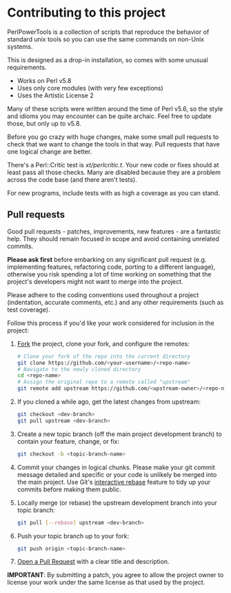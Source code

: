 # Contributing to this project

PerlPowerTools is a collection of scripts that reproduce the behavior
of standard unix tools so you can use the same commands on non-Unix
systems.

This is designed as a drop-in installation, so comes with some unusual
requirements.

* Works on Perl v5.8
* Uses only core modules (with very few exceptions)
* Uses the Artistic License 2

Many of these scripts were written around the time of Perl v5.6, so the
style and idioms you may encounter can be quite archaic. Feel free to
update those, but only up to v5.8.

Before you go crazy with huge changes, make some small pull requests to
check that we want to change the tools in that way. Pull requests that
have one logical change are better.

There's a Perl::Critic test is *xt/perlcritic.t*. Your new code or fixes
should at least pass all those checks. Many are disabled because they are
a problem across the code base (and there aren't tests).

For new programs, include tests with as high a coverage as you can
stand.

<a name="pull-requests"></a>
## Pull requests

Good pull requests - patches, improvements, new features - are a fantastic
help. They should remain focused in scope and avoid containing unrelated
commits.

**Please ask first** before embarking on any significant pull request (e.g.
implementing features, refactoring code, porting to a different language),
otherwise you risk spending a lot of time working on something that the
project's developers might not want to merge into the project.

Please adhere to the coding conventions used throughout a project (indentation,
accurate comments, etc.) and any other requirements (such as test coverage).

Follow this process if you'd like your work considered for inclusion in the
project:

1. [Fork](http://help.github.com/fork-a-repo/) the project, clone your fork,
   and configure the remotes:

   ```bash
   # Clone your fork of the repo into the current directory
   git clone https://github.com/<your-username>/<repo-name>
   # Navigate to the newly cloned directory
   cd <repo-name>
   # Assign the original repo to a remote called "upstream"
   git remote add upstream https://github.com/<upstream-owner>/<repo-name>
   ```

2. If you cloned a while ago, get the latest changes from upstream:

   ```bash
   git checkout <dev-branch>
   git pull upstream <dev-branch>
   ```

3. Create a new topic branch (off the main project development branch) to
   contain your feature, change, or fix:

   ```bash
   git checkout -b <topic-branch-name>
   ```

4. Commit your changes in logical chunks. Please make your git commit message detailed and specific
   or your code is unlikely be merged into the main project. Use Git's
   [interactive rebase](https://help.github.com/articles/interactive-rebase)
   feature to tidy up your commits before making them public.

5. Locally merge (or rebase) the upstream development branch into your topic branch:

   ```bash
   git pull [--rebase] upstream <dev-branch>
   ```

6. Push your topic branch up to your fork:

   ```bash
   git push origin <topic-branch-name>
   ```

7. [Open a Pull Request](https://help.github.com/articles/using-pull-requests/)
    with a clear title and description.

**IMPORTANT**: By submitting a patch, you agree to allow the project owner to
license your work under the same license as that used by the project.
